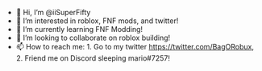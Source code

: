 - 👋 Hi, I’m @iiSuperFifty
- 👀 I’m interested in roblox, FNF mods, and twitter!
- 🌱 I’m currently learning FNF Modding!
- 💞️ I’m looking to collaborate on roblox building!
- 📫 How to reach me: 1. Go to my twitter https://twitter.com/BagORobux, 2. Friend me on Discord sleeping mario#7257!

